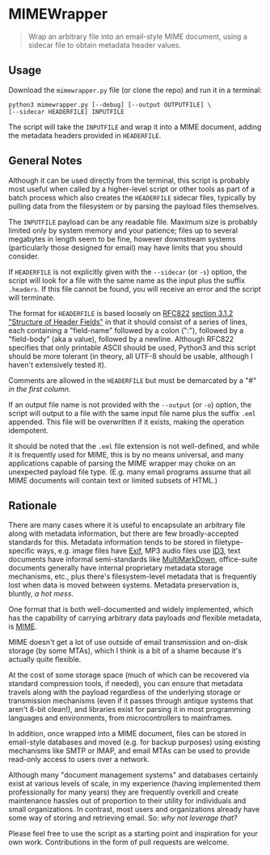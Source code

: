 # MIMEWrapper

> Wrap an arbitrary file into an email-style MIME document, using a
> sidecar file to obtain metadata header values.

## Usage

Download the `mimewrapper.py` file (or clone the repo) and run it in a
terminal:

    python3 mimewrapper.py [--debug] [--output OUTPUTFILE] \
    [--sidecar HEADERFILE] INPUTFILE

The script will take the `INPUTFILE` and wrap it into a MIME document,
adding the metadata headers provided in `HEADERFILE`.

## General Notes

Although it can be used directly from the terminal, this script is
probably most useful when called by a higher-level script or other
tools as part of a batch process which also creates the `HEADERFILE`
sidecar files, typically by pulling data from the filesystem or by
parsing the payload files themselves.

The `INPUTFILE` payload can be any readable file.  Maximum size is
probably limited only by system memory and your patience; files up to
several megabytes in length seem to be fine, however downstream
systems (particularly those designed for email) may have limits that
you should consider.

If `HEADERFILE` is not explicitly given with the `--sidecar` (or `-s`)
option, the script will look for a file with the same name as the
input plus the suffix `.headers`.  If this file cannot be found, you
will receive an error and the script will terminate.

The format for `HEADERFILE` is based loosely on [RFC822][rfc] [section
3.1.2 "Structure of Header Fields"][rfcsect] in that it should consist
of a series of lines, each containing a "field-name" followed by a
colon (":"), followed by a "field-body" (aka a value), followed by a
newline.  Although RFC822 specifies that only printable ASCII should
be used, Python3 and this script should be more tolerant (in theory,
all UTF-8 should be usable, although I haven't extensively tested it).

[rfc]: https://datatracker.ietf.org/doc/html/rfc822
[rfcsect]: https://datatracker.ietf.org/doc/html/rfc822#section-3.1.2

Comments are allowed in the `HEADERFILE` but must be demarcated by a
"#" *in the first column*.

If an output file name is not provided with the `--output` (or `-o`)
option, the script will output to a file with the same input file name
plus the suffix `.eml` appended.  This file will be overwritten if it
exists, making the operation idempotent.

It should be noted that the `.eml` file extension is not well-defined,
and while it is frequently used for MIME, this is by no means
universal, and many applications capable of parsing the MIME wrapper
may choke on an unexpected payload file type.  (E.g. many email
programs assume that all MIME documents will contain text or limited
subsets of HTML.)

## Rationale

There are many cases where it is useful to encapsulate an arbitrary
file along with metadata information, but there are few
broadly-accepted standards for this.  Metadata information tends to be
stored in filetype-specific ways, e.g. image files have [Exif][], MP3
audio files use [ID3][], text documents have informal semi-standards
like [MultiMarkDown][mmd], office-suite documents generally have
internal proprietary metadata storage mechanisms, etc., plus there's
filesystem-level metadata that is frequently lost when data is moved
between systems.  Metadata preservation is, bluntly, *a hot mess*.

[Exif]: https://en.wikipedia.org/wiki/Exif
[ID3]: https://en.wikipedia.org/wiki/ID3
[mmd]: https://fletcherpenney.net/multimarkdown/

One format that is both well-documented and widely implemented, which
has the capability of carrying arbitrary data payloads *and* flexible
metadata, is [MIME][].

[MIME]: https://en.wikipedia.org/wiki/MIME

MIME doesn't get a lot of use outside of email transmission and
on-disk storage (by some MTAs), which I think is a bit of a shame
because it's actually quite flexible.

At the cost of some storage space (much of which can be recovered via
standard compression tools, if needed), you can ensure that metadata
travels along with the payload regardless of the underlying storage or
transmission mechanisms (even if it passes through antique systems
that aren't 8-bit clean!), and libraries exist for parsing it in most
programming languages and environments, from microcontrollers to
mainframes.

In addition, once wrapped into a MIME document, files can be stored in
email-style databases and moved (e.g. for backup purposes) using
existing mechanisms like SMTP or IMAP, and email MTAs can be used to
provide read-only access to users over a network.

Although many "document management systems" and databases certainly
exist at various levels of scale, in my experience (having implemented
them professionally for many years) they are frequently overkill and
create maintenance hassles out of proportion to their utility for
individuals and small organizations.  In contrast, most users and
organizations already have some way of storing and retrieving email.
So: *why not leverage that?*

Please feel free to use the script as a starting point and inspiration
for your own work.  Contributions in the form of pull requests are
welcome.
